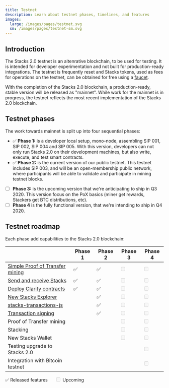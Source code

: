 ```yaml
---
title: Testnet
description: Learn about testnet phases, timelines, and features
images:
  large: /images/pages/testnet.svg
  sm: /images/pages/testnet-sm.svg
---
```


## Introduction

The Stacks 2.0 testnet is an altenrative blockchain, to be used for testing. It is intended for developer experimentation and not built for production-ready integrations. The testnet is frequently reset and Stacks tokens, used as fees for operations on the testnet, can be obtained for free using a [faucet](https://www.blockstack.org/testnet/faucet).

With the completion of the Stacks 2.0 blockchain, a production-ready, stable version will be released as "mainnet". While work for the mainnet is in progress, the testnet reflects the most recent implementation of the Stacks 2.0 blockchain.

## Testnet phases

The work towards mainnet is split up into four sequential phases:

- ✅ **Phase 1:** is a developer local setup, mono-node, assembling SIP 001, SIP 002, SIP 004 and SIP 005. With this version, developers can not only run Stacks 2.0 on their development machines, but also write, execute, and test smart contracts.
- ✅ **Phase 2:** is the current version of our public testnet. This testnet includes SIP 003, and will be an open-membership public network, where participants will be able to validate and participate in mining testnet blocks.
- [ ] **Phase 3:** is the upcoming version that we're anticipating to ship in Q3 2020. This version focus on the PoX basics (miner get rewards, Stackers get BTC distributions, etc).
- [ ] **Phase 4** is the fully functional version, that we're intending to ship in Q4 2020.

## Testnet roadmap

Each phase add capabilities to the Stacks 2.0 blockchain:

|                                                                                                                                              | Phase 1 | **Phase 2** | Phase 3                            | Phase 4                            |
| -------------------------------------------------------------------------------------------------------------------------------------------- | ------- | ----------- | ---------------------------------- | ---------------------------------- |
| [Simple Proof of Transfer mining](https://github.com/blockstack/stacks-blockchain)                                                           | ✅      | ✅          | <input type="checkbox" disabled /> | <input type="checkbox" disabled /> |
| [Send and receive Stacks](https://github.com/blockstack/cli-blockstack)                                                                      | ✅      | ✅          | <input type="checkbox" disabled /> | <input type="checkbox" disabled /> |
| [Deploy Clarity contracts](/smart-contracts/overview)                                                                                        | ✅      | ✅          | <input type="checkbox" disabled /> | <input type="checkbox" disabled /> |
| [New Stacks Explorer](https://testnet-explorer.blockstack.org/)                                                                              |         | ✅          | <input type="checkbox" disabled /> | <input type="checkbox" disabled /> |
| [stacks-transactions-js](https://github.com/blockstack/stacks-transactions-js)                                                               |         | ✅          | <input type="checkbox" disabled /> | <input type="checkbox" disabled /> |
| [Transaction signing](https://blog.blockstack.org/build-apps-that-sign-transactions-with-clarity-smart-contracts-on-the-stacks-2-0-testnet/) |         | ✅          | <input type="checkbox" disabled /> | <input type="checkbox" disabled /> |
| Proof of Transfer mining                                                                                                                     |         |             | <input type="checkbox" disabled /> | <input type="checkbox" disabled /> |
| Stacking                                                                                                                                     |         |             | <input type="checkbox" disabled /> | <input type="checkbox" disabled /> |
| New Stacks Wallet                                                                                                                            |         |             | <input type="checkbox" disabled /> | <input type="checkbox" disabled /> |
| Testing upgrade to Stacks 2.0                                                                                                                |         |             |                                    | <input type="checkbox" disabled /> |
| Integration with Bitcoin testnet                                                                                                             |         |             |                                    | <input type="checkbox" disabled /> |

✅ Released features&nbsp;&nbsp;&nbsp;&nbsp;&nbsp;&nbsp;<input type="checkbox" disabled /> Upcoming
